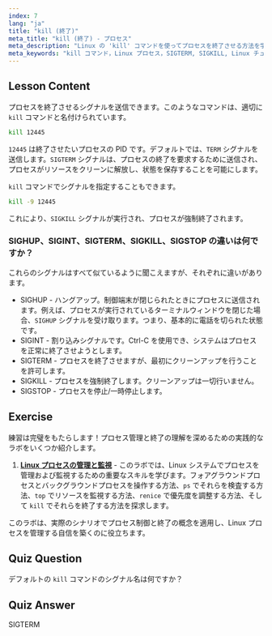 ```yaml
---
index: 7
lang: "ja"
title: "kill (終了)"
meta_title: "kill (終了) - プロセス"
meta_description: "Linux の 'kill' コマンドを使ってプロセスを終了させる方法を学びましょう。SIGTERM、SIGKILL、その他のシグナルを使ったプロセス管理を理解します。今すぐ学習を始めましょう！"
meta_keywords: "kill コマンド，Linux プロセス，SIGTERM, SIGKILL, Linux チュートリアル，初心者，プロセス管理，Linux ガイド"
---
```


## Lesson Content

プロセスを終了させるシグナルを送信できます。このようなコマンドは、適切に `kill` コマンドと名付けられています。

```bash
kill 12445
```

`12445` は終了させたいプロセスの PID です。デフォルトでは、`TERM` シグナルを送信します。`SIGTERM` シグナルは、プロセスの終了を要求するために送信され、プロセスがリソースをクリーンに解放し、状態を保存することを可能にします。

`kill` コマンドでシグナルを指定することもできます。

```bash
kill -9 12445
```

これにより、`SIGKILL` シグナルが実行され、プロセスが強制終了されます。

### SIGHUP、SIGINT、SIGTERM、SIGKILL、SIGSTOP の違いは何ですか？

これらのシグナルはすべて似ているように聞こえますが、それぞれに違いがあります。

- SIGHUP - ハングアップ。制御端末が閉じられたときにプロセスに送信されます。例えば、プロセスが実行されているターミナルウィンドウを閉じた場合、`SIGHUP` シグナルを受け取ります。つまり、基本的に電話を切られた状態です。
- SIGINT - 割り込みシグナルです。Ctrl-C を使用でき、システムはプロセスを正常に終了させようとします。
- SIGTERM - プロセスを終了させますが、最初にクリーンアップを行うことを許可します。
- SIGKILL - プロセスを強制終了します。クリーンアップは一切行いません。
- SIGSTOP - プロセスを停止/一時停止します。

## Exercise

練習は完璧をもたらします！プロセス管理と終了の理解を深めるための実践的なラボをいくつか紹介します。

1. **[Linux プロセスの管理と監視](https://labex.io/ja/labs/comptia-manage-and-monitor-linux-processes-590864)** - このラボでは、Linux システムでプロセスを管理および監視するための重要なスキルを学びます。フォアグラウンドプロセスとバックグラウンドプロセスを操作する方法、`ps` でそれらを検査する方法、`top` でリソースを監視する方法、`renice` で優先度を調整する方法、そして `kill` でそれらを終了する方法を探求します。

このラボは、実際のシナリオでプロセス制御と終了の概念を適用し、Linux プロセスを管理する自信を築くのに役立ちます。

## Quiz Question

デフォルトの `kill` コマンドのシグナル名は何ですか？

## Quiz Answer

SIGTERM
